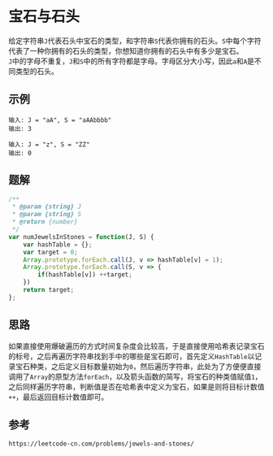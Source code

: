 # 宝石与石头
给定字符串`J`代表石头中宝石的类型，和字符串`S`代表你拥有的石头。`S`中每个字符代表了一种你拥有的石头的类型，你想知道你拥有的石头中有多少是宝石。  
`J`中的字母不重复，`J`和`S`中的所有字符都是字母。字母区分大小写，因此`a`和`A`是不同类型的石头。

## 示例

```
输入: J = "aA", S = "aAAbbbb"
输出: 3
```

```
输入: J = "z", S = "ZZ"
输出: 0
```

## 题解

```javascript
/**
 * @param {string} J
 * @param {string} S
 * @return {number}
 */
var numJewelsInStones = function(J, S) {
    var hashTable = {};
    var target = 0;
    Array.prototype.forEach.call(J, v => hashTable[v] = 1);
    Array.prototype.forEach.call(S, v => {
        if(hashTable[v]) ++target;
    })
    return target;
};
```

## 思路
如果直接使用爆破遍历的方式时间复杂度会比较高，于是直接使用哈希表记录宝石的标号，之后再遍历字符串找到手中的哪些是宝石即可，首先定义`HashTable`以记录宝石种类，之后定义目标数量初始为`0`，然后遍历字符串，此处为了方便便直接调用了`Array`的原型方法`forEach`，以及箭头函数的简写，将宝石的种类值赋值`1`，之后同样遍历字符串，判断值是否在哈希表中定义为宝石，如果是则将目标计数值`++`，最后返回目标计数值即可。



## 参考

```
https://leetcode-cn.com/problems/jewels-and-stones/
```
